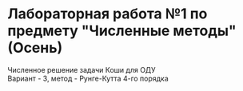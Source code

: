 # Лабораторная работа №1 по предмету "Численные методы"(Осень)
Численное решение задачи Коши для ОДУ  
Вариант - 3, метод - Рунге-Кутта 4-го порядка
